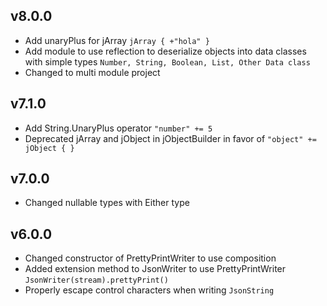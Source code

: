 ## v8.0.0
- Add unaryPlus for jArray ```jArray { +"hola" }```
- Add module to use reflection to deserialize objects into data classes with simple types ```Number, String, Boolean, List, Other Data class```
- Changed to multi module project
## v7.1.0

- Add String.UnaryPlus operator ```"number" += 5```
- Deprecated jArray and jObject in jObjectBuilder in favor of ```"object" += jObject { }```

## v7.0.0

- Changed nullable types with Either type

## v6.0.0

- Changed constructor of PrettyPrintWriter to use composition
- Added extension method to JsonWriter to use PrettyPrintWriter
  ```JsonWriter(stream).prettyPrint()```
- Properly escape control characters when writing ````JsonString````
